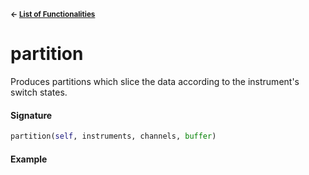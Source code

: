<sup>**← [List of Functionalities](../../README.md#container-design)**</sup>

# partition

Produces partitions which slice the data according to the instrument's switch states.

#### Signature
```python
partition(self, instruments, channels, buffer)
```

#### Example


